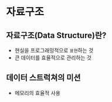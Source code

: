 # 자료구조

## 자료구조(Data Structure)란?
- 현실을 프로그래밍적으로 `표현`하는 것
- 큰 데이터를 효율적으로 관리하는 것

## 데이터 스트럭쳐의 미션
- 메모리의 효율적 사용